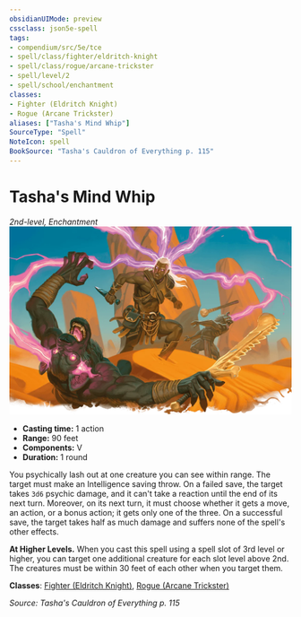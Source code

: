 ```yaml
---
obsidianUIMode: preview
cssclass: json5e-spell
tags:
- compendium/src/5e/tce
- spell/class/fighter/eldritch-knight
- spell/class/rogue/arcane-trickster
- spell/level/2
- spell/school/enchantment
classes:
- Fighter (Eldritch Knight)
- Rogue (Arcane Trickster)
aliases: ["Tasha's Mind Whip"]
SourceType: "Spell"
NoteIcon: spell
BookSource: "Tasha's Cauldron of Everything p. 115"
---
```

# Tasha's Mind Whip
*2nd-level, Enchantment*  
![](https://raw.githubusercontent.com/5etools-mirror-2/5etools-img/main/spells/TCE/Tasha%27s%20Mind%20Whip.webp#right)  

- **Casting time:** 1 action
- **Range:** 90 feet
- **Components:** V
- **Duration:** 1 round

You psychically lash out at one creature you can see within range. The target must make an Intelligence saving throw. On a failed save, the target takes `3d6` psychic damage, and it can't take a reaction until the end of its next turn. Moreover, on its next turn, it must choose whether it gets a move, an action, or a bonus action; it gets only one of the three. On a successful save, the target takes half as much damage and suffers none of the spell's other effects.

**At Higher Levels.** When you cast this spell using a spell slot of 3rd level or higher, you can target one additional creature for each slot level above 2nd. The creatures must be within 30 feet of each other when you target them.

**Classes**: [Fighter (Eldritch Knight)](/2-Mechanics/CLI/classes/fighter-eldritch-knight.md), [Rogue (Arcane Trickster)](/2-Mechanics/CLI/classes/rogue-arcane-trickster.md)

*Source: Tasha's Cauldron of Everything p. 115*